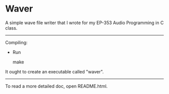 Waver
=====

A simple wave file writer that I wrote for my EP-353 Audio Programming in C class. 

----

Compiling: 

- Run

    make

It ought to create an executable called "waver".


----

To read a more detailed doc, open README.html.


